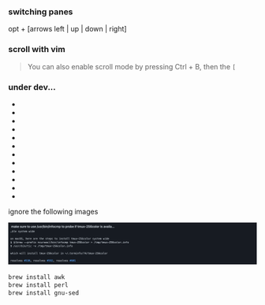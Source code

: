 

### switching panes
opt + [arrows left | up | down | right]

### scroll with vim 
> 	You can also enable scroll mode by pressing Ctrl + B, then the `[`


### under dev...
- 
- 
- 
- 
- 
- 
- 
- 
- 
- 
- 
- 
ignore the following images


![](../../z/aharo24%202023-01-21%20at%208.04.01%20PM.png)


``` brew
brew install awk
brew install perl
brew install gnu-sed
```













